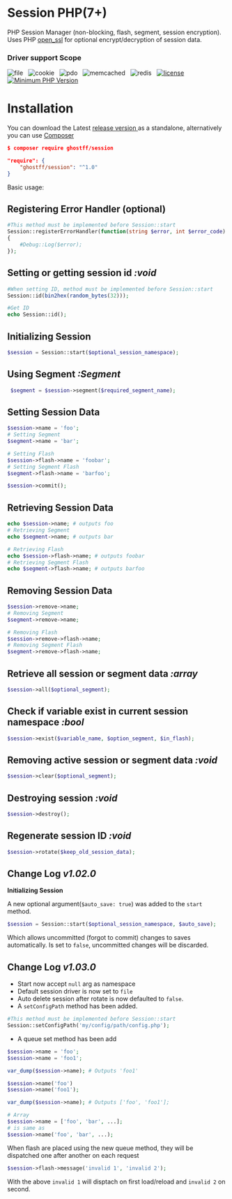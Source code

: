 # Session PHP(7+)
PHP Session Manager (non-blocking, flash, segment, session encryption). Uses PHP [open_ssl](http://php.net/manual/en/book.openssl.php) for optional encrypt/decryption of session data.

### Driver support  Scope
![file](https://img.shields.io/badge/FILE-completed-brightgreen.svg?style=flat-square)&nbsp;&nbsp;&nbsp;![cookie](https://img.shields.io/badge/COOKIE-completed-brightgreen.svg?style=flat-square)&nbsp;&nbsp;&nbsp;![pdo](https://img.shields.io/badge/PDO-completed-brightgreen.svg?style=flat-square)&nbsp;&nbsp;&nbsp;![memcached](https://img.shields.io/badge/MEMCACHED-completed-brightgreen.svg?style=flat-square)&nbsp;&nbsp;&nbsp;![redis](https://img.shields.io/badge/REDIS-active-brightgreen.svg?style=flat-square)&nbsp;&nbsp;&nbsp;[![license](https://img.shields.io/pypi/l/Django.svg?style=flat-square)]()&nbsp;&nbsp;&nbsp;[![Minimum PHP Version](https://img.shields.io/badge/php-%3E%3D%207.0-8892BF.svg?style=flat-square)](http://php.net/releases/7_0_0.php)

# Installation   
You can download the Latest [release version ](https://github.com/Ghostff/Session/releases/) as a standalone, alternatively you can use [Composer](https://getcomposer.org/) 
```json
$ composer require ghostff/session
```
```json
"require": {
    "ghostff/session": "^1.0"
}
```    

Basic usage:
## Registering Error Handler (optional)
```php
#This method must be implemented before Session::start
Session::registerErrorHandler(function(string $error, int $error_code)
{
    #Debug::Log($error);
});
```

## Setting or getting session id *:void*
```php
#When setting ID, method must be implemented before Session::start
Session::id(bin2hex(random_bytes(32)));

#Get ID
echo Session::id();
```

## Initializing Session
```php
$session = Session::start($optional_session_namespace);
```


## Using Segment *:Segment*
```php
 $segment = $session->segment($required_segment_name);
```

## Setting Session Data
```php
$session->name = 'foo';
# Setting Segment
$segment->name = 'bar';

# Setting Flash
$session->flash->name = 'foobar';
# Setting Segment Flash
$segment->flash->name = 'barfoo';

$session->commit();
```

## Retrieving Session Data
```php
echo $session->name; # outputs foo
# Retrieving Segment
echo $segment->name; # outputs bar

# Retrieving Flash
echo $session->flash->name; # outputs foobar
# Retrieving Segment Flash
echo $segment->flash->name; # outputs barfoo
```

## Removing Session Data
```php
$session->remove->name;
# Removing Segment
$segment->remove->name;

# Removing Flash
$session->remove->flash->name;
# Removing Segment Flash
$segment->remove->flash->name;
```

## Retrieve all session or segment data *:array*
```php
$session->all($optional_segment);
```

## Check if variable exist in current session namespace *:bool*
```php
$session->exist($variable_name, $option_segment, $in_flash);
```


## Removing active session or segment data *:void*
```php
$session->clear($optional_segment);
```

## Destroying session *:void*
```php
$session->destroy();
```

## Regenerate session ID *:void*
```php
$session->rotate($keep_old_session_data);
```

## Change Log *v1.02.0*
**Initializing Session**

A new optional argument(`$auto_save: true`) was added to the `start` method.
```php
$session = Session::start($optional_session_namespace, $auto_save);
```
Which allows uncommitted (forgot to commit) changes to saves automatically. Is set to `false`, uncommitted changes will be discarded.


## Change Log *v1.03.0*
 - Start now accept `null` arg as namespace
 - Default session driver is now set to `file`
 - Auto delete session after rotate is now defaulted to `false`.
  - A `setConfigPath` method has been added.
  ```php
  #This method must be implemented before Session::start
  Session::setConfigPath('my/config/path/config.php');
  ```
 - A queue set method has been add
 ```php
 $session->name = 'foo';
 $session->name = 'foo1';
 
var_dump($session->name); # Outputs 'foo1'
 
 $session->name('foo')
 $session->name('foo1');
 
 var_dump($session->name); # Outputs ['foo', 'foo1'];
 
 # Array
 $session->name = ['foo', 'bar', ...];
 # is same as
 $session->name('foo', 'bar', ...);
 ```

When flash are placed using the new queue method, they will be dispatched one after another on each request
```php
$session->flash->message('invalid 1', 'invalid 2');
```
With the above `invalid 1` will disptach on first load/reload and  `invalid 2` on second.

